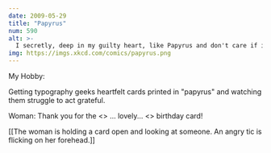 ```yaml
---
date: 2009-05-29
title: "Papyrus"
num: 590
alt: >-
  I secretly, deep in my guilty heart, like Papyrus and don't care if it's overused. [Cue hate mail in beautifully-kerned Helvetica.]
img: https://imgs.xkcd.com/comics/papyrus.png
---
```

My Hobby:

Getting typography geeks heartfelt cards printed in "papyrus" and watching them struggle to act grateful.

Woman: Thank you for the <<Twitch>> ... lovely... <<Twitch>> birthday card!

[[The woman is holding a card open and looking at someone.  An angry tic is flicking on her forehead.]]

